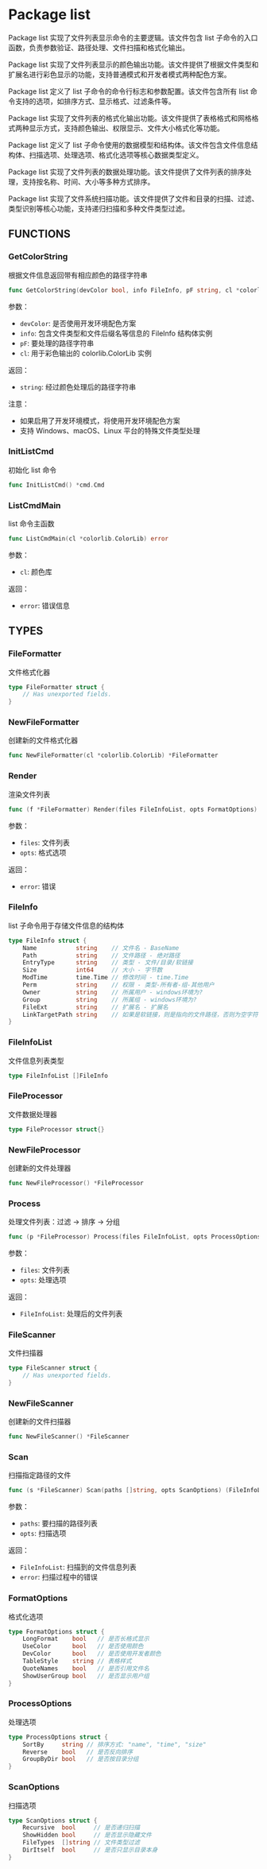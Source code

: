 # Package list

Package list 实现了文件列表显示命令的主要逻辑。该文件包含 list 子命令的入口函数，负责参数验证、路径处理、文件扫描和格式化输出。

Package list 实现了文件列表显示的颜色输出功能。该文件提供了根据文件类型和扩展名进行彩色显示的功能，支持普通模式和开发者模式两种配色方案。

Package list 定义了 list 子命令的命令行标志和参数配置。该文件包含所有 list 命令支持的选项，如排序方式、显示格式、过滤条件等。

Package list 实现了文件列表的格式化输出功能。该文件提供了表格格式和网格格式两种显示方式，支持颜色输出、权限显示、文件大小格式化等功能。

Package list 定义了 list 子命令使用的数据模型和结构体。该文件包含文件信息结构体、扫描选项、处理选项、格式化选项等核心数据类型定义。

Package list 实现了文件列表的数据处理功能。该文件提供了文件列表的排序处理，支持按名称、时间、大小等多种方式排序。

Package list 实现了文件系统扫描功能。该文件提供了文件和目录的扫描、过滤、类型识别等核心功能，支持递归扫描和多种文件类型过滤。

## FUNCTIONS

### GetColorString

根据文件信息返回带有相应颜色的路径字符串

```go
func GetColorString(devColor bool, info FileInfo, pF string, cl *colorlib.ColorLib) string
```

参数：
- `devColor`: 是否使用开发环境配色方案
- `info`: 包含文件类型和文件后缀名等信息的 FileInfo 结构体实例
- `pF`: 要处理的路径字符串
- `cl`: 用于彩色输出的 colorlib.ColorLib 实例

返回：
- `string`: 经过颜色处理后的路径字符串

注意：
- 如果启用了开发环境模式，将使用开发环境配色方案
- 支持 Windows、macOS、Linux 平台的特殊文件类型处理

### InitListCmd

初始化 list 命令

```go
func InitListCmd() *cmd.Cmd
```

### ListCmdMain

list 命令主函数

```go
func ListCmdMain(cl *colorlib.ColorLib) error
```

参数：
- `cl`: 颜色库

返回：
- `error`: 错误信息

## TYPES

### FileFormatter

文件格式化器

```go
type FileFormatter struct {
	// Has unexported fields.
}
```

### NewFileFormatter

创建新的文件格式化器

```go
func NewFileFormatter(cl *colorlib.ColorLib) *FileFormatter
```

### Render

渲染文件列表

```go
func (f *FileFormatter) Render(files FileInfoList, opts FormatOptions) error
```

参数：
- `files`: 文件列表
- `opts`: 格式选项

返回：
- `error`: 错误

### FileInfo

list 子命令用于存储文件信息的结构体

```go
type FileInfo struct {
	Name           string    // 文件名 - BaseName
	Path           string    // 文件路径 - 绝对路径
	EntryType      string    // 类型 - 文件/目录/软链接
	Size           int64     // 大小 - 字节数
	ModTime        time.Time // 修改时间 - time.Time
	Perm           string    // 权限 - 类型-所有者-组-其他用户
	Owner          string    // 所属用户 - windows环境为?
	Group          string    // 所属组 - windows环境为?
	FileExt        string    // 扩展名 - 扩展名
	LinkTargetPath string    // 如果是软链接，则是指向的文件路径，否则为空字符串
}
```

### FileInfoList

文件信息列表类型

```go
type FileInfoList []FileInfo
```

### FileProcessor

文件数据处理器

```go
type FileProcessor struct{}
```

### NewFileProcessor

创建新的文件处理器

```go
func NewFileProcessor() *FileProcessor
```

### Process

处理文件列表：过滤 -> 排序 -> 分组

```go
func (p *FileProcessor) Process(files FileInfoList, opts ProcessOptions) FileInfoList
```

参数：
- `files`: 文件列表
- `opts`: 处理选项

返回：
- `FileInfoList`: 处理后的文件列表

### FileScanner

文件扫描器

```go
type FileScanner struct {
	// Has unexported fields.
}
```

### NewFileScanner

创建新的文件扫描器

```go
func NewFileScanner() *FileScanner
```

### Scan

扫描指定路径的文件

```go
func (s *FileScanner) Scan(paths []string, opts ScanOptions) (FileInfoList, error)
```

参数：
- `paths`: 要扫描的路径列表
- `opts`: 扫描选项

返回：
- `FileInfoList`: 扫描到的文件信息列表
- `error`: 扫描过程中的错误

### FormatOptions

格式化选项

```go
type FormatOptions struct {
	LongFormat    bool   // 是否长格式显示
	UseColor      bool   // 是否使用颜色
	DevColor      bool   // 是否使用开发者颜色
	TableStyle    string // 表格样式
	QuoteNames    bool   // 是否引用文件名
	ShowUserGroup bool   // 是否显示用户组
}
```

### ProcessOptions

处理选项

```go
type ProcessOptions struct {
	SortBy     string // 排序方式: "name", "time", "size"
	Reverse    bool   // 是否反向排序
	GroupByDir bool   // 是否按目录分组
}
```

### ScanOptions

扫描选项

```go
type ScanOptions struct {
	Recursive  bool     // 是否递归扫描
	ShowHidden bool     // 是否显示隐藏文件
	FileTypes  []string // 文件类型过滤
	DirItself  bool     // 是否只显示目录本身
}
```
